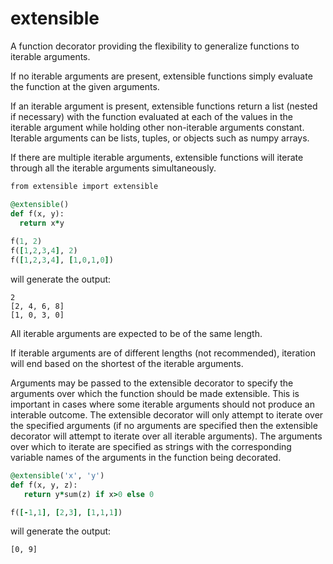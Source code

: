 # extensible

A function decorator providing the flexibility to generalize functions to iterable arguments.

If no iterable arguments are present, extensible functions simply evaluate the function at the given arguments.

If an iterable argument is present, extensible functions return a list (nested if necessary) with the function evaluated at each of the values in the iterable argument while holding other non-iterable arguments constant. Iterable arguments can be lists, tuples, or objects such as numpy arrays.

If there are multiple iterable arguments, extensible functions will iterate through all the iterable arguments simultaneously.
```ruby
from extensible import extensible

@extensible()
def f(x, y):
  return x*y
  
f(1, 2)
f([1,2,3,4], 2)
f([1,2,3,4], [1,0,1,0])
```
will generate the output:
```
2
[2, 4, 6, 8]
[1, 0, 3, 0]
```

All iterable arguments are expected to be of the same length.

If iterable arguments are of different lengths (not recommended), iteration will end based on the shortest of the iterable arguments.

Arguments may be passed to the extensible decorator to specify the arguments over which the function should be made extensible. This is important in cases where some iterable arguments should not produce an interable outcome. The extensible decorator will only attempt to iterate over the specified arguments (if no arguments are specified then the extensible decorator will attempt to iterate over all iterable arguments). The arguments over which to iterate are specified as strings with the corresponding variable names of the arguments in the function being decorated.
```ruby
@extensible('x', 'y')
def f(x, y, z):
   return y*sum(z) if x>0 else 0

f([-1,1], [2,3], [1,1,1])
```
will generate the output:
```
[0, 9]
```
